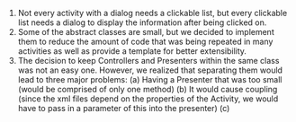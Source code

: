 
1. Not every activity with a dialog needs a clickable list, but every clickable list needs 
a dialog to display the information after being clicked on.
2. Some of the abstract classes are small, but we decided to implement them to reduce the amount
of code that was being repeated in many activities as well as provide a template for better
extensibility.
3. The decision to keep Controllers and Presenters within the same class was not an easy one. 
However, we realized that separating them would lead to three major problems:
    (a) Having a Presenter that was too small (would be comprised of only one method)
    (b) It would cause coupling (since the xml files depend on the properties of the Activity, we
    would have to pass in a parameter of this into the presenter)
    (c) 
